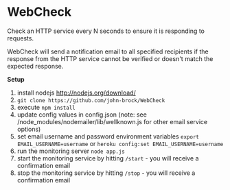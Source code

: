 WebCheck
========

Check an HTTP service every N seconds to ensure it is responding to requests.

WebCheck will send a notification email to all specified recipients if the response from the HTTP service cannot be verified or doesn't match the expected response.

<strong>Setup</strong><br>
1) install nodejs http://nodejs.org/download/<br>
2) `git clone https://github.com/john-brock/WebCheck`<br>
3) execute `npm install`<br>
4) update config values in config.json (note: see /node_modules/nodemailer/lib/wellknown.js for other email service options)<br>
5) set email username and password environment variables `export EMAIL_USERNAME=username` or `heroku config:set EMAIL_USERNAME=username`<br>
6) run the monitoring server `node app.js`<br>
7) start the monitoring service by hitting `/start` - you will receive a confirmation email<br>
8) stop the monitoring service by hitting `/stop` - you will receive a confirmation email<br>
